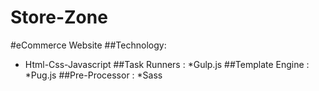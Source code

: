 # Store-Zone
#eCommerce Website
##Technology:
* Html-Css-Javascript
##Task Runners : 
*Gulp.js
##Template Engine :
*Pug.js
##Pre-Processor :
*Sass

